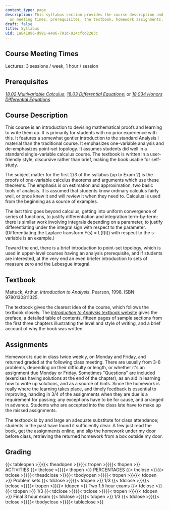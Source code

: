 ```yaml
---
content_type: page
description: This syllabus section provides the course description and information
  on meeting times, prerequisites, the textbook, homework assignments, and grading.
draft: false
title: Syllabus
uid: 1a841896-d991-e406-781d-924cfcd2283c
---
```

## Course Meeting Times

Lectures: 3 sessions / week, 1 hour / session

## Prerequisites

[_18.02 Multivariable Calculus_](/courses/18-02sc-multivariable-calculus-fall-2010); [_18.03 Differential Equations_](/courses/18-03sc-differential-equations-fall-2011); or [_18.034 Honors Differential Equations_](/courses/18-034-honors-differential-equations-spring-2009)

## Course Description

This course is an introduction to devising mathematical proofs and learning to write them up. It is primarily for students with no prior experience with this. It features a somewhat gentler introduction to the standard Analysis I material than the traditional course. It emphasizes one-variable analysis and de-emphasizes point-set topology. It assumes students did well in a standard single-variable calculus course. The textbook is written in a user-friendly style, discursive rather than brief, making the book usable for self-study.

The subject matter for the first 2/3 of the syllabus (up to Exam 2) is the proofs of one-variable calculus theorems and arguments which use these theorems. The emphasis is on estimation and approximation, two basic tools of analysis. It is assumed that students know ordinary calculus fairly well, or once knew it and will review it when they need to. Calculus is used from the beginning as a source of examples.

The last third goes beyond calculus, getting into uniform convergence of series of functions, to justify differentiation and integration term-by-term; there is similar work involving integrals depending on a parameter, to justify differentiating under the integral sign with respect to the parameter. (Differentiating the Laplace transform F(s) = L(f(t)) with respect to the s-variable is an example.)

Toward the end, there is a brief introduction to point-set topology, which is used in upper-level courses having an analysis prerequisite, and if students are interested, at the very end an even briefer introduction to sets of measure zero and the Lebesgue integral.

## Textbook

Mattuck, Arthur. _Introduction to Analysis_. Pearson, 1998. ISBN: 9780130811325.

The textbook gives the clearest idea of the course, which follows the textbook closely. The [_Introduction to Analysis_ textbook website](http://math.mit.edu/~apm/book.html) gives the preface, a detailed table of contents, fifteen pages of sample sections from the first three chapters illustrating the level and style of writing, and a brief account of why the book was written.

## Assignments

Homework is due in class twice weekly, on Monday and Friday, and returned graded at the following class meeting. There are usually from 3-6 problems, depending on their difficulty or length, or whether it's an assignment due Monday or Friday. Sometimes "Questions" are included (exercises having solutions at the end of the chapter), as an aid in learning how to write up solutions, and as a source of hints. Since the homework is really where the learning takes place, and timely feedback is essential to improving, handing in 3/4 of the assignments when they are due is a requirement for passing; any exceptions have to be for cause, and arranged in advance. Students who are accepted into the class late have to make up the missed assignments.

The textbook is by and large an adequate substitute for class attendance; students in the past have found it sufficiently clear. A few just read the book, get the assignments online, and slip the homework under my door before class, retrieving the returned homework from a box outside my door.

## Grading

{{< tableopen >}}{{< theadopen >}}{{< tropen >}}{{< thopen >}}
ACTIVITIES
{{< thclose >}}{{< thopen >}}
PERCENTAGES
{{< thclose >}}{{< trclose >}}{{< theadclose >}}{{< tbodyopen >}}{{< tropen >}}{{< tdopen >}}
Problem sets
{{< tdclose >}}{{< tdopen >}}
1/3
{{< tdclose >}}{{< trclose >}}{{< tropen >}}{{< tdopen >}}
Two 1.5 hour exams
{{< tdclose >}}{{< tdopen >}}
1/3
{{< tdclose >}}{{< trclose >}}{{< tropen >}}{{< tdopen >}}
Final 3 hour exam
{{< tdclose >}}{{< tdopen >}}
1/3
{{< tdclose >}}{{< trclose >}}{{< tbodyclose >}}{{< tableclose >}}